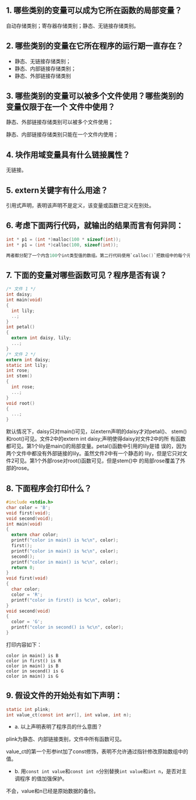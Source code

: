 ## 1. 哪些类别的变量可以成为它所在函数的局部变量？

自动存储类别；寄存器存储类别；静态、无链接存储类别。

## 2. 哪些类别的变量在它所在程序的运行期一直存在？

- 静态、无链接存储类别；
- 静态、内部链接存储类别；
- 静态、外部链接存储类别

## 3. 哪些类别的变量可以被多个文件使用？哪些类别的变量仅限于在一个 文件中使用？

静态、外部链接存储类别可以被多个文件使用；

静态、内部链接存储类别只能在一个文件内使用；

## 4. 块作用域变量具有什么链接属性？

无链接。

## 5. extern关键字有什么用途？

引用式声明，表明该声明不是定义，该变量或函数已定义在别处。

## 6. 考虑下面两行代码，就输出的结果而言有何异同：

```c
int * p1 = (int *)malloc(100 * sizeof(int));
int * p1 = (int *)calloc(100, sizeof(int));

两者都分配了一个内含100个int类型值的数组。第二行代码使用`calloc()`把数组中的每个元素都设置为0。
```

## 7. 下面的变量对哪些函数可见？程序是否有误？

```c
/* 文件 1 */
int daisy;
int main(void)
{
  int lily;
  ..;
}
int petal()
{
  extern int daisy, lily;
  ...;
}
/* 文件 2 */
extern int daisy;
static int lily;
int rose;
int stem()
{
  int rose;
  ...;
}
void root()
{
  ...;
}
```

默认情况下，daisy只对main()可见，以extern声明的daisy才对petal()、 stem()和root()可见。文件2中的extern int daisy;声明使得daisy对文件2中的所 有函数都可见。第1个lily是main()的局部变量。petal()函数中引用的lily是错 误的，因为两个文件中都没有外部链接的lily。虽然文件2中有一个静态的 lily，但是它只对文件2可见。第1个外部rose对root()函数可见，但是stem()中 的局部rose覆盖了外部的rose。

## 8. 下面程序会打印什么？

```c
#include <stdio.h>
char color = 'B';
void first(void);
void second(void);
int main(void)
{
  extern char color;
  printf("color in main() is %c\n", color);
  first();
  printf("color in main() is %c\n", color);
  second();
  printf("color in main() is %c\n", color);
  return 0;
}
void first(void)
{
  char color;
  color = 'R';
  printf("color in first() is %c\n", color);
}
void second(void)
{
  color = 'G';
  printf("color in second() is %c\n", color);
}
```

打印内容如下：

```
color in main() is B
color in first() is R
color in main() is B
color in second() is G
color in main() is G
```

## 9. 假设文件的开始处有如下声明：

```c
static int plink;
int value_ct(const int arr[], int value, int n);
```

  
- a. 以上声明表明了程序员的什么意图？ 

plink为静态、内部链接类别，文件中所有函数可见。

value_ct的第一个形参int加了const修饰，表明不允许通过指针修改原始数组中的值。

- b. 用`const int value`和`const int n`分别替换`int value`和`int n`，是否对主调程序 的值加强保护。

不会，value和n已经是原始数据的备份。